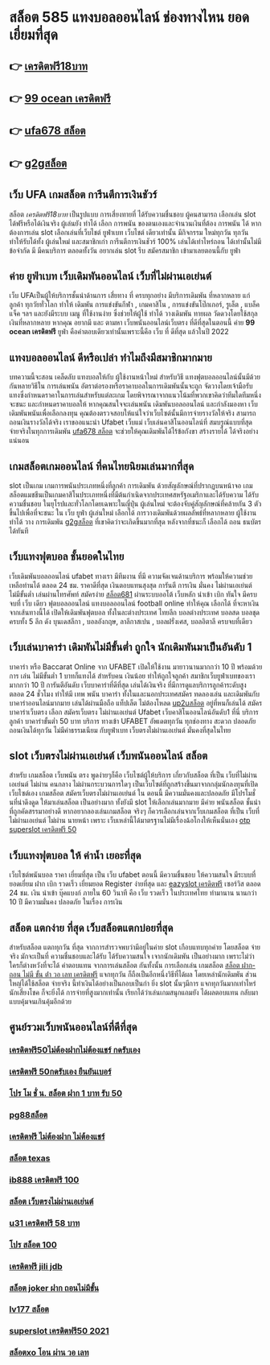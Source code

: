 # สล็อต 585 แทงบอลออนไลน์ ช่องทางไหน ยอดเยี่ยมที่สุด 

## 👉 [เครดิตฟรี18บาท](https://www.ufaeat.com/)
## 👉 [99 ocean เครดิตฟรี](https://www.ufaeat.com/ทางเข้ายูฟ่าเบท-ufabet/)
## 👉 [ufa678 สล็อต](https://www.ufaeat.com/register/)
## 👉 [g2gสล็อต](https://www.ufaeat.com/credit-free-50/)

## เว็บ UFA  เกมสล็อต การีนตีการเงินชัวร์

สล็อต *เครดิตฟรี18บาท* เป็นรูปแบบ การเสี่ยงทายที่ ได้รับความชื่นชอบ ผู้คนสามารถ เลือกเล่น slot ได้ฟรีหรือได้เงินจริง ผู้เล่นยัง ทำได้ เลือก การพนัน ของตนเองและจำนวนเงินที่ต้อง การพนัน ได้ หากต้องการเล่น slot เลือกเล่นที่เว็บไชต์  ยูฟ่าเบท  เว็บไชต์ เดียวเท่านั้น มีกิจกรรม  ใหม่ทุกวัน ทุกวัน   ทำให้รับได้ทั้ง ผู้เล่นใหม่ และสมาชิกเก่า การีนตีการเงินชัวร์ 100% เล่นได้เท่าไหร่ถอน ได้เท่านั้นไม่มีข้อจำกัด มี มีคนบริการ ตลอดทั้งวัน   อยากเล่น slot รีบ สมัครสมาชิก เข้ามาเลยตอนนี้กับ  ยูฟ่า


## ค่าย ยูฟ่าเบท  เว็บเดิมพันออนไลน์   เว็บที่ไม่ผ่านเอเย่นต์ 

เว็บ UFAเป็นผู้ให้บริการชั้นนำด้านการ เสี่ยทาง ที่ ครบทุกอย่าง มีบริการเดิมพัน ที่หลากหลาย แก่ลูกค้า  ทุกวัยทั่วโลก  ทำให้ เดิมพัน การแข่งขันกีฬา , เกมคาสิโน , การแข่งขันโป๊กเกอร์, รูเล็ต , แบล็คแจ็ค  ฯลฯ และยังมีระบบ เมนู ที่ใช้งานง่าย ซึ่งช่วยให้ผู้ใช้  ทำได้ วางเดิมพัน ทายผล วัดดวงโดยใช้สกุลเงินที่หลากหลาย  หากคุณ  อยากมี และ  ตามหา  เว็บพนันออนไลน์เว็บตรง  ที่ดีที่สุดในตอนนี้ ค่าย  **99 ocean เครดิตฟรี** ยูฟ่า คือคำตอบเดียวเท่านั้นเพราะนี้คือ เว็บ ที่ ดีที่สุด แล้วในปี 2022

## แทงบอลออนไลน์   ดีหรือเปล่า ทำไมถึงมีสมาชิกมากมาย

บทความนี้จะสอน เคล็ดลับ  แทงบอลให้กับ ผู้ใช้งานหน้าใหม่ สำหรับวิธี แทงฟุตบอลออนไลน์นั้นมีด้วยกันหลายวิธีใน การเล่นพนัน  อัตราต่อรองหรือราคาบอลในการเดิมพันนั้นจะถูก จัดวางโดยเจ้ามือรับแทงซึ่งกำหนดราคาในการเล่นสำหรับแต่ละเกม โดยพิจารณาจากแนวโน้มที่พวกเขาคิดว่าทีมใดทีมหนึ่งจะชนะ และกำหนดราคาบอลให้ หากคุณสนใจจะเล่นพนัน เดิมพันบอลออนไลน์ และกำลังมองหา เว็บเดิมพันพนันเพื่อเลือกลงทุน คุณต้องตรวจสอบให้แน่ใจว่าเว็บไซต์นั้นมีการจ่ายรางวัลให้จริง สามารถถอนเงินรางวัลได้จริง เราขออแนะนำ  Ufabet เว็บแม่  เว็บเล่นคาสิโนออนไลน์ที่ สมบรูณ์แบบที่สุด จ่ายจริงในทุกการเดิมพัน [ufa678 สล็อต](https://www.ufaeat.com/credit-free-50/) จะช่วยให้คุณเดิมพันได้ไร้ข้อกังขา  สร้างรายได้ ได้จริงอย่างแน่นอน

##  เกมสล็อตเกมออนไลน์ ที่คนไทยนิยมเล่นมากที่สุด

 slot เป็นเกม  เกมการพนันประเภทหนึ่งที่ลูกค้า  การเดิมพัน ด้วยสัญลักษณ์ที่ปรากฏบนหน้าจอ  เกมสล็อตแมชชีนเป็นเกมคาสิโนประเภทหนึ่งที่มีต้นกำเนิดจากประเทศสหรัฐอเมริกาและได้รับความ ได้รับความชื่นชอบ ในยุโรปและทั่วโลกโดยเฉพาะในญี่ปุ่น  ผู้เล่นใหม่ จะต้องจับคู่สัญลักษณ์ที่คล้ายกัน 3 ตัวขึ้นไปเพื่อที่จะชนะ ใน เว็บ  ยูฟ่า   ผู้เล่นใหม่  เลือกได้   การวางเดิมพันด้วยผลลัพธ์ที่หลากหลาย  ผู้ใช้งาน ทำได้ วาง การเดิมพัน [g2gสล็อต](https://www.ufaeat.com/regis-ufabet-master-free/) ที่เขาคิดว่าจะเกิดขึ้นมากที่สุด หลังจากที่ชนะก็ เลือกได้ ถอน  ธนบัตรได้ทันที


##  เว็บแทงฟุตบอล   ชั้นยอดในไทย 

 เว็บเดิมพันบอลออนไลน์  ufabet  ทางเรา มีทีมงาน  ที่มี ความจัดเจนด้านบริการ พร้อมให้ความช่วยเหลือท่านได้  ตลอด 24 ชม. ราคาดีที่สุด   เงินตอบแทนสุงสุด  การันตี  การเงิน  มั่นคง ไม่ผ่านเอเย่นต์  ไม่มีขั้นต่ำ   เล่นผ่านโทรศัพท์  สมัครง่าย  [สล็อต681](https://www.ufaeat.com/ทางเข้ายูฟ่าเบท-ufabet/) ผ่านระบบออโต้  เว็บหลัก   นำเข้า   เบิก  ทันใจ มีครบจบที่ เว็บ เดียว ฟุตบอลออนไลน์ แทงบอลออนไลน์ football online ทำให้คุณ เลือกได้ ที่จะหาเงินจากเส้นทางนี้ได้ เปิดให้เดิมพันฟุตบอล  ทั้งในละต่างประเทศ  ไทยลีก บอลต่างประเทศ บอลสด  บอลชุด  ครบทั้ง 5 ลีก ดัง บุนเดสลีกา ,  บอลอังกฤษ, ลาลีกาสเปน ,  บอลฝรั่งเศส,  บอลอิตาลี ครบจบที่เดียว

##  เว็บเล่นบาคาร่า  เดิมพันไม่มีขั้นต่ำ ถูกใจ นักเดิมพันมาเป็นอันดับ 1

บาคาร่า หรือ Baccarat Online จาก UFABET  เปิดให้ใช้งาน มายาวนานมากกว่า 10 ปี พร้อมด้วยการ  เล่น ไม่มีขั้นต่ำ 1 บาทก็แทงได้ สำหรับคน  เงินน้อย ทำให้ถูกใจลูกค้า สมาชิกเว็บยูฟ่าเบทของเรามากกว่า 10 ปี การันตีอันดับ เว็บบาคาร่าที่ดีที่สุด   เล่นได้เงินจริง   ที่มีการดูแลบริการลูกค้าระดับสูง ตลอด 24 ชั่วโมง ทำให้มี  เทพ พนัน บาคาร่า ทั้งในและนอกประเทศสมัคร ทดลองเล่น และเดิมพันกับบาคาร่าออนไลน์มากมาย เล่นได้ผ่านมือถือ แท็ปเล็ต ไม่ต้องโหลด [up2uสล็อต](https://www.ufaeat.com/register/) อยู่ที่หนก็เล่นได้ สมัครบาคาร่าเว็บตรง เลือก สมัครเว็บตรง ไม่ผ่านเอเย่นต์ Ufabet  เว็บคาสิโนออนไลน์อันดับ1 ที่นี่ บริการลูกค้า บาคาร่าขั้นต่ำ 50 บาท บริการ ทางเข้า UFABET อัพเดตทุกวัน ทุกช่องทาง สะดวก ปลอดภัย ถอนเงินได้ทุกวัน ไม่มีค่าธรรมเนียม กับยูฟ่าเบท เว็บตรงไม่ผ่านเอเย่นต์ มั่นคงที่สุดในไทย


##  slot เว็บตรงไม่ผ่านเอเย่นต์   เว็บพนันออนไลน์ สล็อต 

สำหรับ เกมสล็อต  เว็บพนัน ตรง   พูดง่ายๆก็คือ เว็บไซต์ผู้ให้บริการ เกี่ยวกับสล็อต  ที่เป็น  เว็บที่ไม่ผ่านเอเย่นต์ ไม่ผ่าน คนกลาง  ไม่ผ่านกระบวนการใดๆ เป็นเว็บไซต์ที่ถูกสร้างขึ้นมาจากกลุ่มนักลงทุนที่เปิดเว็บไซต์เอง เกมสล็อต   สมัครเว็บตรงไม่ผ่านเอเย่นต์  ใน ตอนนี้ มีความมั่นคงและปลอดภัย มีโปรโมชั่นที่น่าดึงดูด ให้มาเล่นสล็อต เป็นอย่างมาก ทั้งยังมี slot ให้เลือกเล่นมากมาย มีค่าย พนันสล็อต ชั้นนำที่ถูกคัดสรรมาอย่างดี หากอยากลองเล่นเกมสล็อต จริงๆ ก็ควรเลือกเล่นจากเว็บเกมสล็อต ที่เป็น  เว็บที่ไม่ผ่านเอเย่นต์ ไม่ผ่าน นายหน้า  เพราะ เว็บเหล่านี้ได้มาตรฐานไม่มีเรื่องฉ้อโกงให้เห็นนั่นเอง
 [otp superslot เครดิตฟรี 50](https://www.ufaeat.com/ufabet-master-login/)

##  เว็บแทงฟุตบอล ให้ ค่าน้ำ  เยอะที่สุด

 เว็บไซต์พนันบอล  ราคา   เยี่ยมที่สุด  เป็น   เว็บ  ufabet   ตอนนี้  มีความชื่นชอบ ให้ความสนใจ  มีระบบที่ยอดเยี่ยม  ฝาก   เบิก  รวดเร็ว   เยี่ยมยอด Register  ง่ายที่สุด  และ [eazyslot เครดิตฟรี](https://www.ufaeat.com/credit-free-50/)  เซอร์วิส  ตลอด 24 ชม.  เงิน   นำเข้า  บุ๊คแบงก์ ภายใน   60 วินาที  คือ   เว็บ  รวดเร็ว  ในประเทศไทย  ทำมานาน   นานกว่า 10 ปี มีความมั่นคง ปลอดภัย ในเรื่อง การเงิน 

## สล็อต แตกง่าย ที่สุด เว็บสล็อตแตกบ่อยที่สุด

สำหรับสล็อต  แตกทุกวัน ที่สุด จากการสำรวจพบว่ามีอยู่ในค่าย slot เกือบแทบทุกค่าย โดยสล็อต  จ่ายจริง  มักจะเป็นที่ ความชื่นชอบและได้รับ  ได้รับความสนใจ เจากนักเดิมพัน  เป็นอย่างมาก  เพราะไม่ว่าใครก็ต่างหวังที่จะได้ ค่าตอบแทน จากการเล่นสล็อต กันทั้งนั้น การเลือกเล่น เกมสล็อต [สล็อต ฝาก-ถอน ไม่มี ขั้น ต่ํา วอ เลท เครดิตฟรี](https://www.ufaeat.com/) แจกทุกวัน ก็ถือเป็นอีกหนึ่งวิธีที่ได้ผล โดยเหล่านักเดิมพัน  ส่วนใหญ่ได้ใช้สล็อต  จ่ายจริง นี้ทำเงินได้อย่างเป็นกอบเป็นกำ ยิ่ง slot นั้นๆมีการ แจกทุกวันมากเท่าไหร่  นักเสี่ยงโชค ก็จะยิ่งได้ การจ่ายที่สูงมากเท่านั้น เรียกได้ว่าเล่นเกมสนุกแถมยัง ได้ผลตอบแทน กลับมาแบบคุ้มจนเกินคุ้มอีกด้วย


## ศูนย์รวมเว็บพนันออนไลน์ที่ดีที่สุด

### [เครดิตฟรี50ไม่ต้องฝากไม่ต้องแชร์ กดรับเอง](https://atom.io/themes/ทางเข้า%20ufaeat%20ยูฟ่า168%20สล็อต%20008%20สล็อต%20เว็บตรง%20100%)
### [เครดิตฟรี 50กดรับเอง ยืนยันเบอร์](https://atom.io/themes/ทางเข้า%20ufaeat%20สล็อตxo289%20008%20สล็อต%20เว็บตรง%20100%)
### [โปร โม ชั่ น. สล็อต ฝาก 1 บาท รับ 50](https://atom.io/themes/ทางเข้า%20ufaeat%20เข้า%20สู่ระบบ%20สล็อต%206666%20008%20สล็อต%20เว็บตรง%20100%)
### [pg88สล็อต](https://atom.io/themes/ทางเข้า%20ufaeat%20ดาวน์โหลด%20สล็อตxo168%20008%20สล็อต%20เว็บตรง%20100%)
### [เครดิตฟรี ไม่ต้องฝาก ไม่ต้องแชร์](https://atom.io/themes/ทางเข้า%20ufaeat%20สล็อตฝาก-ถอน%20ไม่มี%20ขั้น%20ต่ํา%20วอ%20เลท%20เครดิตฟรี%20008%20สล็อต%20เว็บตรง%20100%)
### [สล็อต texas](https://atom.io/themes/ทางเข้า%20ufaeat%20สมัคร%20ufabet%20เว็บตรง%20ฝากถอน%20ไม่มีขั้นต่ํา%20008%20สล็อต%20เว็บตรง%20100%)
### [ib888 เครดิตฟรี 100](https://atom.io/themes/ทางเข้า%20ufaeat%20asia999%20เครดิตฟรี%2040%20ล่าสุด%20008%20สล็อต%20เว็บตรง%20100%)
### [สล็อต เว็บตรงไม่ผ่านเอเย่นต์](https://atom.io/themes/ทางเข้า%20ufaeat%20สล็อต%20ฝาก-ถอน%20true%20wallet%20ไม่มี%20บัญชีธนาคาร%2010รับ100%20008%20สล็อต%20เว็บตรง%20100%)
### [u31 เครดิตฟรี 58 บาท](https://atom.io/themes/ทางเข้า%20ufaeat%20สมัคร%20ufabet%20เว็บตรง%20ไม่มีขั้นต่ํา%20008%20สล็อต%20เว็บตรง%20100%)
### [โปร สล็อต 100](https://atom.io/themes/ทางเข้า%20ufaeat%20superslot%20444%20เครดิตฟรี%2050%20ยืนยันเบอร์%20008%20สล็อต%20เว็บตรง%20100%)
### [เครดิตฟรี jili jdb](https://atom.io/themes/ทางเข้า%20ufaeat%20สล็อต%20xo%20ดีที่สุด%20008%20สล็อต%20เว็บตรง%20100%)
### [สล็อต joker ฝาก ถอนไม่มีขั้น](https://atom.io/themes/ทางเข้า%20ufaeat%20เว็บ%20สล็อต%20ฝาก%2010%20รับ%20100%20008%20สล็อต%20เว็บตรง%20100%)
### [lv177 สล็อต](https://atom.io/themes/ทางเข้า%20ufaeat%20lucia%2068%20เครดิตฟรี%20008%20สล็อต%20เว็บตรง%20100%)
### [superslot เครดิตฟรี50 2021](https://atom.io/themes/ทางเข้า%20ufaeat%20ควีน%20สล็อต%20pg%20008%20สล็อต%20เว็บตรง%20100%)
### [สล็อตxo โอน ผ่าน วอ เลท](https://atom.io/themes/ทางเข้า%20ufaeat%20สล็อต%20ufabet%20008%20สล็อต%20เว็บตรง%20100%)
